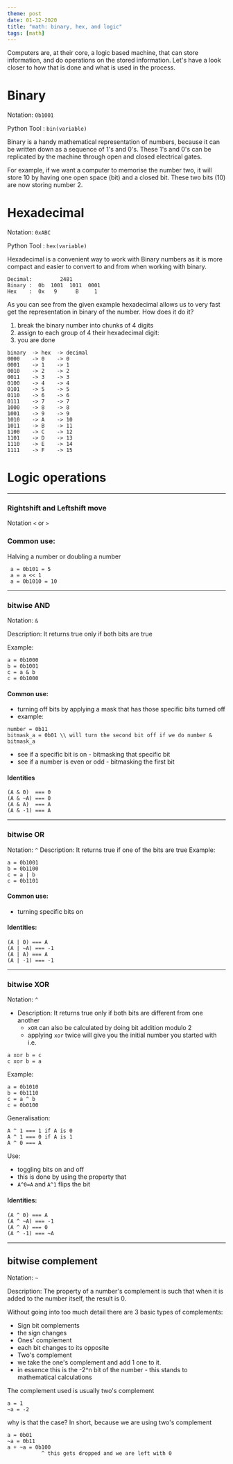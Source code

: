 ```yaml
---
theme: post
date: 01-12-2020
title: "math: binary, hex, and logic"
tags: [math]
---
```


Computers are, at their core, a logic based machine, that can store
information, and do operations on the stored information. Let's have a look
closer to how that is done and what is used in the process.

# Binary

Notation: `0b1001`

Python Tool : `bin(variable)`

Binary is a handy mathematical representation of numbers, because it can be
written down as a sequence of 1's and 0's. These 1's and 0's can be replicated
by the machine through open and closed electrical gates.

For example, if we want a computer to memorise the number two, it will store 
10 by having one open space (bit) and a closed bit. These two bits (10) are now 
storing number 2.

# Hexadecimal

Notation: `0xABC`

Python Tool : `hex(variable)`

Hexadecimal is a convenient way to work with Binary numbers as it is more
compact and easier to convert to and from when working with binary.

```text
Decimal:         2481
Binary :  0b  1001  1011  0001  
Hex    :  0x   9      B     1
```
As you can see from the given example hexadecimal allows us to very fast get
the representation in binary of the number. How does it do it? 
1. break the binary number into chunks of 4 digits 
2. assign to each group of 4 their hexadecimal digit:
3. you are done

```text
binary  -> hex  -> decimal
0000    -> 0    -> 0
0001    -> 1    -> 1
0010    -> 2    -> 2
0011    -> 3    -> 3
0100    -> 4    -> 4
0101    -> 5    -> 5
0110    -> 6    -> 6
0111    -> 7    -> 7
1000    -> 8    -> 8
1001    -> 9    -> 9
1010    -> A    -> 10
1011    -> B    -> 11
1100    -> C    -> 12
1101    -> D    -> 13
1110    -> E    -> 14
1111    -> F    -> 15
```

# Logic operations

---

### Rightshift and Leftshift move 

Notation `<` or `>`

### Common use:

Halving a number or doubling a number

```text
 a = 0b101 = 5 
 a = a << 1
 a = 0b1010 = 10
```



---


### bitwise AND

Notation: `&`

Description: It returns true only if both bits are true

Example:

```text
a = 0b1000
b = 0b1001
c = a & b
c = 0b1000
```

#### Common use:
- turning off bits by applying a mask that has those specific bits turned off
 - example:
 ```
 number = 0b11
 bitmask_a = 0b01 \\ will turn the second bit off if we do number & bitmask_a
 ```
- see if a specific bit is on - bitmasking that specific bit
- see if a number is even or odd - bitmasking the first bit

#### Identities
```
(A & 0)  === 0
(A & ~A) === 0
(A & A)  === A
(A & -1) === A
```

---

### bitwise OR
Notation: `^`
Description: It returns true if one of the bits are true
Example:
```
a = 0b1001
b = 0b1100
c = a | b
c = 0b1101
```

#### Common use:
- turning specific bits on

#### Identities:
```
(A | 0) === A
(A | ~A) === -1
(A | A) === A
(A | -1) === -1
```

---

### bitwise XOR 
Notation: `^`

- Description: It returns true only if both bits are different from one another
  - `xOR` can also be calculated by doing bit addition modulo 2 
  - applying `xor` twice will give you the initial number you started with i.e. 

```text
a xor b = c
c xor b = a
```

Example:
```
a = 0b1010
b = 0b1110
c = a ^ b
c = 0b0100
```

Generalisation:
```
A ^ 1 === 1 if A is 0
A ^ 1 === 0 if A is 1
A ^ 0 === A 
```

Use:
- toggling bits on and off 
 - this is done by using the property that 
  - `A^0=A` and `A^1` flips the bit

#### Identities: 
```
(A ^ 0) === A
(A ^ ~A) === -1
(A ^ A) === 0
(A ^ -1) === ~A
```

---

## bitwise complement
Notation: `~`

Description: The property of a number's complement is such that when it is
added to the number itself, the result is 0.

Without going into too much detail there are 3 basic types of complements:
 - Sign bit complements
  - the sign changes
 - Ones' complement
  - each bit changes to its opposite
 - Two's complement
  - we take the one's complement and add 1 one to it. 
  - in essence this is the -2^n bit of the number - this stands to mathematical
    calculations

The complement used is usually two's complement
```
a = 1
~a = -2
```
why is that the case?
In short, because we are using two's complement 
```
a = 0b01
~a = 0b11
a + ~a = 0b100
           ^ this gets dropped and we are left with 0

```


